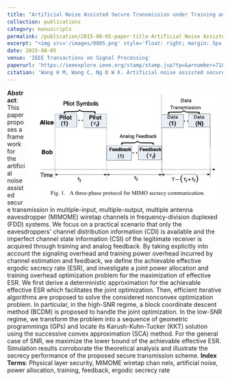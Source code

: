 ```yaml
---
title: "Artificial Noise Assisted Secure Transmission under Training and Feedback"
collection: publications
category: manuscripts
permalink: /publication/2015-08-05-paper-title-Artificial Noise Assisted Secure Transmission under Training and Feedback.md
excerpt: "<img src='/images/0805.png' style='float: right; margin: 5px;'>This paper proposes a framework for artificial noise-assisted secure transmission in MIMOME channels under training and feedback, optimizing power allocation and training overhead to maximize effective ergodic secrecy rate."
date: 2015-08-05
venue: 'IEEE Transactions on Signal Processing'
paperurl: 'https://ieeexplore.ieee.org/stamp/stamp.jsp?tp=&arnumber=7180389'
citation: 'Wang H M, Wang C, Ng D W K. Artificial noise assisted secure transmission under training and feedback[J]. IEEE transactions on signal processing, 2015, 63(23): 6285-6298.'
---
```

<img src="/images/0805.png"  style="float: right; margin-left: 10px;">


**Abstract**: This paper proposes a framework for the artificial noise assisted secure transmission in multiple-input, multiple-output, multiple antenna eavesdropper (MIMOME) wiretap channels in frequency-division duplexed (FDD) systems. We focus on a practical scenario that only the eavesdroppers' channel distribution information (CDI) is available and the imperfect channel state information (CSI) of the legitimate receiver is acquired through training and analog feedback. By taking explicitly into account the signaling overhead and training power overhead incurred by channel estimation and feedback, we define the achievable effective ergodic secrecy rate (ESR), and investigate a joint power allocation and training overhead optimization problem for the maximization of effective ESR. We first derive a deterministic approximation for the achievable effective ESR which facilitates the joint optimization. Then, efficient iterative algorithms are proposed to solve the considered nonconvex optimization problem. In particular, in the high-SNR regime, a block coordinate descent method (BCDM) is proposed to handle the joint optimization. In the low-SNR regime, we transform the problem into a sequence of geometric programmings (GPs) and locate its Karush-Kuhn-Tucker (KKT) solution using the successive convex approximation (SCA) method. For the general case of SNR, we maximize the lower bound of the achievable effective ESR. Simulation results corroborate the theoretical analysis and illustrate the secrecy performance of the proposed secure transmission scheme.
**Index Terms**: Physical layer security, MIMOME wiretap chan nels, artificial noise, power allocation, training, feedback, ergodic secrecy rate
